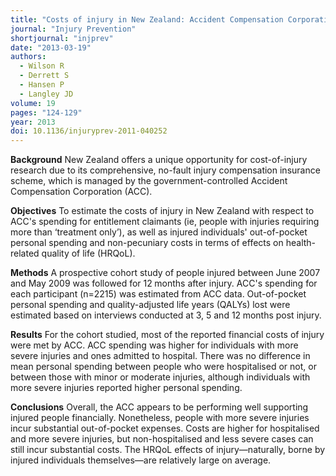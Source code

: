 ```yaml
---
title: "Costs of injury in New Zealand: Accident Compensation Corporation spending, personal spending and quality-adjusted life years lost"
journal: "Injury Prevention"
shortjournal: "injprev"
date: "2013-03-19"
authors:
  - Wilson R
  - Derrett S
  - Hansen P
  - Langley JD
volume: 19
pages: "124-129"
year: 2013
doi: 10.1136/injuryprev-2011-040252
---
```


**Background**
New Zealand offers a unique opportunity for cost-of-injury research due to its comprehensive, no-fault injury compensation insurance scheme, which is managed by the government-controlled Accident Compensation Corporation (ACC).

**Objectives**
To estimate the costs of injury in New Zealand with respect to ACC's spending for entitlement claimants (ie, people with injuries requiring more than ‘treatment only’), as well as injured individuals' out-of-pocket personal spending and non-pecuniary costs in terms of effects on health-related quality of life (HRQoL).

**Methods**
A prospective cohort study of people injured between June 2007 and May 2009 was followed for 12 months after injury. ACC's spending for each participant (n=2215) was estimated from ACC data. Out-of-pocket personal spending and quality-adjusted life years (QALYs) lost were estimated based on interviews conducted at 3, 5 and 12 months post injury.

**Results**
For the cohort studied, most of the reported financial costs of injury were met by ACC. ACC spending was higher for individuals with more severe injuries and ones admitted to hospital. There was no difference in mean personal spending between people who were hospitalised or not, or between those with minor or moderate injuries, although individuals with more severe injuries reported higher personal spending.

**Conclusions**
Overall, the ACC appears to be performing well supporting injured people financially. Nonetheless, people with more severe injuries incur substantial out-of-pocket expenses. Costs are higher for hospitalised and more severe injuries, but non-hospitalised and less severe cases can still incur substantial costs. The HRQoL effects of injury—naturally, borne by injured individuals themselves—are relatively large on average.
